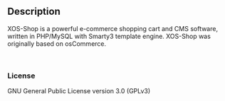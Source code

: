 <div>
<h2>Description</h2>

<p>XOS-Shop is a powerful e-commerce shopping cart and CMS software, written in PHP/MySQL with Smarty3 template engine. XOS-Shop was originally based on osCommerce.</p>

<p>&nbsp;</p>

<h3>License</h3>

<p>GNU General Public License version 3.0 (GPLv3)</p>
</div>
